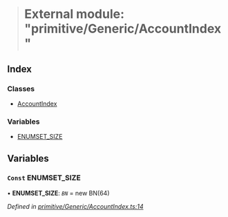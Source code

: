 > # External module: "primitive/Generic/AccountIndex"

## Index

### Classes

* [AccountIndex](../classes/_primitive_generic_accountindex_.accountindex.md)

### Variables

* [ENUMSET_SIZE](_primitive_generic_accountindex_.md#const-enumset_size)

## Variables

### `Const` ENUMSET_SIZE

• **ENUMSET_SIZE**: *`BN`* =  new BN(64)

*Defined in [primitive/Generic/AccountIndex.ts:14](https://github.com/polkadot-js/api/blob/400f33f/packages/types/src/primitive/Generic/AccountIndex.ts#L14)*